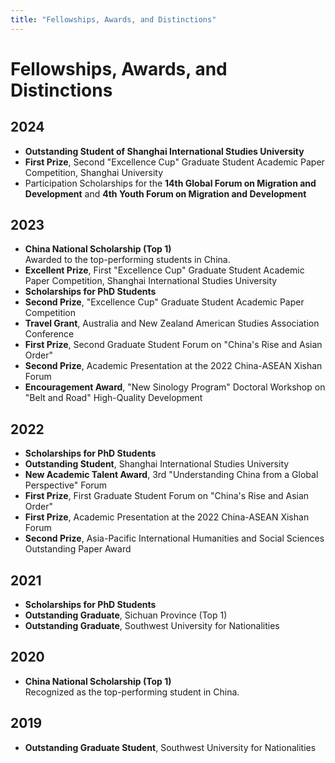 ```yaml
---
title: "Fellowships, Awards, and Distinctions"
---
```


# Fellowships, Awards, and Distinctions

## 2024
- **Outstanding Student of Shanghai International Studies University**
- **First Prize**, Second "Excellence Cup" Graduate Student Academic Paper Competition, Shanghai University
- Participation Scholarships for the **14th Global Forum on Migration and Development** and **4th Youth Forum on Migration and Development**

## 2023
- **China National Scholarship (Top 1)**  
  Awarded to the top-performing students in China.
- **Excellent Prize**, First "Excellence Cup" Graduate Student Academic Paper Competition, Shanghai International Studies University
- **Scholarships for PhD Students**
- **Second Prize**, "Excellence Cup" Graduate Student Academic Paper Competition
- **Travel Grant**, Australia and New Zealand American Studies Association Conference
- **First Prize**, Second Graduate Student Forum on "China's Rise and Asian Order"
- **Second Prize**, Academic Presentation at the 2022 China-ASEAN Xishan Forum
- **Encouragement Award**, "New Sinology Program" Doctoral Workshop on "Belt and Road" High-Quality Development

## 2022
- **Scholarships for PhD Students**
- **Outstanding Student**, Shanghai International Studies University
- **New Academic Talent Award**, 3rd "Understanding China from a Global Perspective" Forum
- **First Prize**, First Graduate Student Forum on "China's Rise and Asian Order"
- **First Prize**, Academic Presentation at the 2022 China-ASEAN Xishan Forum
- **Second Prize**, Asia-Pacific International Humanities and Social Sciences Outstanding Paper Award

## 2021
- **Scholarships for PhD Students**
- **Outstanding Graduate**, Sichuan Province (Top 1)
- **Outstanding Graduate**, Southwest University for Nationalities

## 2020
- **China National Scholarship (Top 1)**  
  Recognized as the top-performing student in China.
  
## 2019
- **Outstanding Graduate Student**, Southwest University for Nationalities
